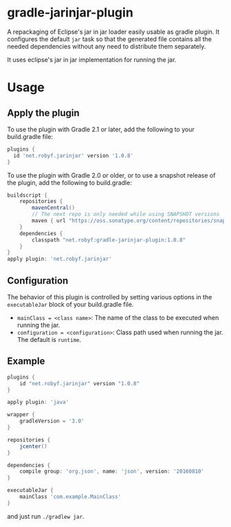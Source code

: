 # gradle-jarinjar-plugin
A repackaging of Eclipse's jar in jar loader easily usable as gradle plugin. It configures the default ```jar``` task so that the generated file
contains all the needed dependencies without any need to distribute them separately.

It uses eclipse's jar in jar implementation for running the jar.

# Usage

## Apply the plugin
To use the plugin with Gradle 2.1 or later, add the following to your build.gradle file:
```groovy
plugins {
  id 'net.robyf.jarinjar' version '1.0.8'
}
```

To use the plugin with Gradle 2.0 or older, or to use a snapshot release of the
plugin, add the following to build.gradle:

```groovy
buildscript {
    repositories {
        mavenCentral()
        // The next repo is only needed while using SNAPSHOT versions
        maven { url "https://oss.sonatype.org/content/repositories/snapshots" }
    }
    dependencies {
        classpath "net.robyf:gradle-jarinjar-plugin:1.0.8"
    }
}
apply plugin: 'net.robyf.jarinjar'
```

## Configuration
The behavior of this plugin is controlled by setting various options in the ```executableJar```
block of your build.gradle file.
- ```mainClass = <class name>```: The name of the class to be executed when running the jar.
- ```configuration = <configuration>```: Class path used when running the jar. The default is ```runtime```.

## Example
```groovy
plugins {
    id "net.robyf.jarinjar" version "1.0.8"
}

apply plugin: 'java'

wrapper {
    gradleVersion = '3.0'
}

repositories {
    jcenter()
}

dependencies {
    compile group: 'org.json', name: 'json', version: '20160810'
}

executableJar {
    mainClass 'com.example.MainClass'
}
```
and just run ```./gradlew jar```.

